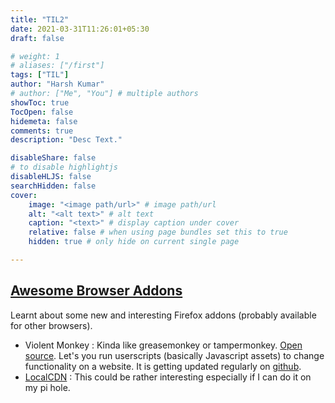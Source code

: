 ```yaml
---
title: "TIL2"
date: 2021-03-31T11:26:01+05:30
draft: false

# weight: 1
# aliases: ["/first"]
tags: ["TIL"]
author: "Harsh Kumar"
# author: ["Me", "You"] # multiple authors
showToc: true
TocOpen: false
hidemeta: false
comments: true
description: "Desc Text."

disableShare: false
# to disable highlightjs
disableHLJS: false
searchHidden: false
cover:
    image: "<image path/url>" # image path/url
    alt: "<alt text>" # alt text
    caption: "<text>" # display caption under cover
    relative: false # when using page bundles set this to true
    hidden: true # only hide on current single page

---
```


## [Awesome Browser Addons](https://youtu.be/N66CmWhgrO4)

Learnt about some new and interesting Firefox addons (probably available for other browsers).
- Violent Monkey : Kinda like greasemonkey or tampermonkey. [Open source](https://violentmonkey.github.io/). Let's you run userscripts (basically Javascript assets) to change functionality on a website. It is getting updated regularly on [github](https://github.com/violentmonkey/violentmonkey).
- [LocalCDN](https://www.localcdn.org/) : This could be rather interesting especially if I can do it on my pi hole. 